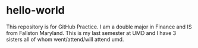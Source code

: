 # hello-world
This repository is for GitHub Practice.
I am a double major in Finance and IS from Fallston Maryland. This is my last semester at UMD and I have 3 sisters all of whom went/attend/will attend umd.
